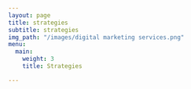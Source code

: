 ```yaml
---
layout: page
title: strategies
subtitle: strategies
img_path: "/images/digital marketing services.png"
menu:
  main:
    weight: 3
    title: Strategies

---
```

